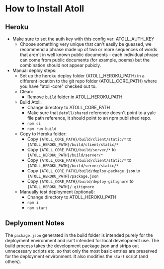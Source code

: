 How to Install Atoll
====================

Heroku
------

* Make sure to set the auth key with this config var: ATOLL_AUTH_KEY
  - Choose something very unique that can't easily be guessed, we recommend a phrase made up of
    two or more sequences of words that aren't in well known public documents - each individual
    phrase can come from public documents (for example, poems) but the combination should not
    appear pubicly.
* Manual deploy steps:
  - Set up the heroku deploy folder (ATOLL_HEROKU_PATH) in a different location to the git repo
    folder (ATOLL_CORE_PATH) where you have "atoll-core" checked out to.
  - Clean:
    - Remove `build` folder in ATOLL_HEROKU_PATH.
  - Build Atoll:
    - Change directory to ATOLL_CORE_PATH
    - Make sure that `@atoll/shared` reference doesn't point to a yalc file path reference,
      it should point to an npm published repo.
    - `npm ci`
    - `npm run build`
  - Copy to Heroku folder:
    - Copy `{ATOLL_CORE_PATH}/build/client/static/*` to `{ATOLL_HEROKU_PATH}/build/client/static/*`
    - Copy `{ATOLL_CORE_PATH}/build/server/*` to `{ATOLL_HEROKU_PATH}/build/server/*`
    - Copy `{ATOLL_CORE_PATH}/build/client/static/*` to `{ATOLL_HEROKU_PATH}/build/server/static/*`
    - Copy `{ATOLL_CORE_PATH}/build/deploy-package.json` to `{ATOLL_HEROKU_PATH}/package.json`
    - Copy `{ATOLL_CORE_PATH}/build/deploy-gitignore` to `{ATOLL_HEROKU_PATH}/.gitignore`
  - Manually test deployment (optional):
    - Change directory to ATOLL_HEROKU_PATH
    - `npm i`
    - `npm start`

Deplyoment Notes
----------------

The `package.json` generated in the build folder is intended purely for the deployment environment
and isn't intended for local development use.  The build process takes the development package.json
and strips out unnecessary scripts etc. so that only the most basic entries are preserved for the
deployment environment.  It also modifies the `start` script (and others).
